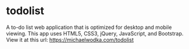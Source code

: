 # todolist
A to-do list web application that is optimized for desktop and mobile viewing. This app uses HTML5, CSS3, jQuery, JavaScript, and Bootstrap. View it at this url: https://michaelwodka.com/todolist
